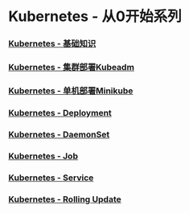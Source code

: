 # Kubernetes - 从0开始系列

### [Kubernetes - 基础知识](./k8s-base.md)
### [Kubernetes - 集群部署Kubeadm](./k8s-install-adm.md)
### [Kubernetes - 单机部署Minikube](./k8s-install-mini.md)
### [Kubernetes - Deployment](./k8s-deployment.md)
### [Kubernetes - DaemonSet](./k8s-daemonset.md)
### [Kubernetes - Job](./k8s-job.md)
### [Kubernetes - Service](./k8s-service.md)
### [Kubernetes - Rolling Update](./k8s-rollingupdate.md)